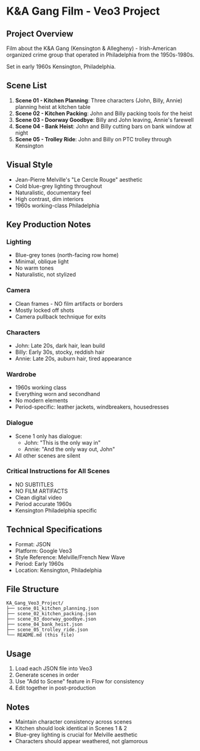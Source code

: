# K&A Gang Film - Veo3 Project

## Project Overview
Film about the K&A Gang (Kensington & Allegheny) - Irish-American organized crime group that operated in Philadelphia from the 1950s-1980s.

Set in early 1960s Kensington, Philadelphia.

## Scene List

1. **Scene 01 - Kitchen Planning**: Three characters (John, Billy, Annie) planning heist at kitchen table
2. **Scene 02 - Kitchen Packing**: John and Billy packing tools for the heist
3. **Scene 03 - Doorway Goodbye**: Billy and John leaving, Annie's farewell
4. **Scene 04 - Bank Heist**: John and Billy cutting bars on bank window at night
5. **Scene 05 - Trolley Ride**: John and Billy on PTC trolley through Kensington

## Visual Style
- Jean-Pierre Melville's "Le Cercle Rouge" aesthetic
- Cold blue-grey lighting throughout
- Naturalistic, documentary feel
- High contrast, dim interiors
- 1960s working-class Philadelphia

## Key Production Notes

### Lighting
- Blue-grey tones (north-facing row home)
- Minimal, oblique light
- No warm tones
- Naturalistic, not stylized

### Camera
- Clean frames - NO film artifacts or borders
- Mostly locked off shots
- Camera pullback technique for exits

### Characters
- John: Late 20s, dark hair, lean build
- Billy: Early 30s, stocky, reddish hair  
- Annie: Late 20s, auburn hair, tired appearance

### Wardrobe
- 1960s working class
- Everything worn and secondhand
- No modern elements
- Period-specific: leather jackets, windbreakers, housedresses

### Dialogue
- Scene 1 only has dialogue:
  - John: "This is the only way in"
  - Annie: "And the only way out, John"
- All other scenes are silent

### Critical Instructions for All Scenes
- NO SUBTITLES
- NO FILM ARTIFACTS
- Clean digital video
- Period accurate 1960s
- Kensington Philadelphia specific

## Technical Specifications
- Format: JSON
- Platform: Google Veo3
- Style Reference: Melville/French New Wave
- Period: Early 1960s
- Location: Kensington, Philadelphia

## File Structure
```
KA_Gang_Veo3_Project/
├── scene_01_kitchen_planning.json
├── scene_02_kitchen_packing.json
├── scene_03_doorway_goodbye.json
├── scene_04_bank_heist.json
├── scene_05_trolley_ride.json
└── README.md (this file)
```

## Usage
1. Load each JSON file into Veo3
2. Generate scenes in order
3. Use "Add to Scene" feature in Flow for consistency
4. Edit together in post-production

## Notes
- Maintain character consistency across scenes
- Kitchen should look identical in Scenes 1 & 2
- Blue-grey lighting is crucial for Melville aesthetic
- Characters should appear weathered, not glamorous